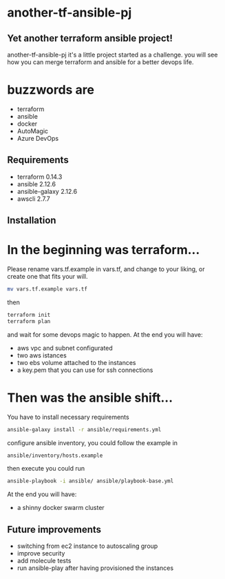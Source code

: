 # another-tf-ansible-pj
## Yet another terraform ansible project!

another-tf-ansible-pj it's a little project started as a challenge. 
you will see how you can merge terraform and ansible for a better devops life.

# buzzwords are
- terraform
- ansible
- docker
- AutoMagic
- Azure DevOps

## Requirements
- terraform 0.14.3 
- ansible 2.12.6
- ansible-galaxy 2.12.6
- awscli 2.7.7

## Installation
# In the beginning was terraform...

Please rename vars.tf.example in vars.tf, and change to your liking, or create one that fits your will. 
```sh
mv vars.tf.example vars.tf
```
then 
```sh
terraform init
terraform plan
```
and wait for some devops magic to happen. 
At the end you will have: 
- aws vpc and subnet configurated
- two aws istances
- two ebs volume attached to the instances
- a key.pem that you can use for ssh connections

# Then was the ansible shift...

You have to install necessary requirements
```sh
ansible-galaxy install -r ansible/requirements.yml
```
configure ansible inventory, you could follow the example in 
```sh
ansible/inventory/hosts.example
```
then execute you could run 
```sh
ansible-playbook -i ansible/ ansible/playbook-base.yml
```
At the end you will have: 
- a shinny docker swarm cluster 

## Future improvements
- switching from ec2 instance to autoscaling group
- improve security 
- add molecule tests
- run ansible-play after having provisioned the instances
